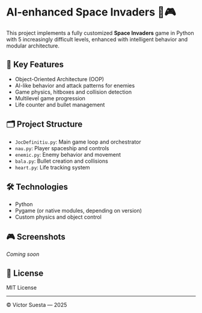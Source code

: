 # AI-enhanced Space Invaders 🚀🎮

This project implements a fully customized **Space Invaders** game in Python with 5 increasingly difficult levels, enhanced with intelligent behavior and modular architecture.

## 🧠 Key Features

- Object-Oriented Architecture (OOP)
- AI-like behavior and attack patterns for enemies
- Game physics, hitboxes and collision detection
- Multilevel game progression
- Life counter and bullet management

## 🗂️ Project Structure

- `JocDefinitiu.py`: Main game loop and orchestrator
- `nau.py`: Player spaceship and controls
- `enemic.py`: Enemy behavior and movement
- `bala.py`: Bullet creation and collisions
- `heart.py`: Life tracking system

## 🛠️ Technologies

- Python
- Pygame (or native modules, depending on version)
- Custom physics and object control

## 🎮 Screenshots

*Coming soon*

## 📜 License

MIT License

---

© Víctor Suesta — 2025
